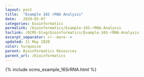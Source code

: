 ```yaml
---
layout: post
title:  "Example 16S rRNA Analysis"
date:   2020-05-07
categories: bioinformatics
permalink: /bioinformatics/Example-16S-rRNA-Analysis
toclink: /OCMS-blog/bioinformatics/Example-16S-rRNA-Analysis
excerpt_separator: <!--more-->
updated: 11 May 2020
color: turquoise
parent: Bioinformatics Resources
parent_url: /bioinformatics
---
```


{% include ocms_example_16SrRNA.html %}
